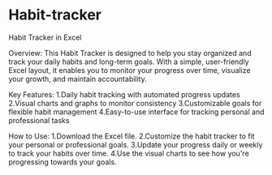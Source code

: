 # Habit-tracker
Habit Tracker in Excel


Overview:
  This Habit Tracker is designed to help you stay organized and track your daily habits and long-term goals. With a simple, user-friendly Excel layout, it enables you to monitor your progress over time, visualize your growth, and maintain accountability.

Key Features:
     1.Daily habit tracking with automated progress updates
     2.Visual charts and graphs to monitor consistency
     3.Customizable goals for flexible habit management
     4.Easy-to-use interface for tracking personal and professional tasks


How to Use:
     1.Download the Excel file.
     2.Customize the habit tracker to fit your personal or professional goals.
     3.Update your progress daily or weekly to track your habits over time.
     4.Use the visual charts to see how you're progressing towards your goals.
